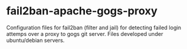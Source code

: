 # fail2ban-apache-gogs-proxy
Configuration files for fail2ban (filter and jail) for detecting failed login attemps over a proxy to gogs git server.
Files developed under ubuntu/debian servers.
